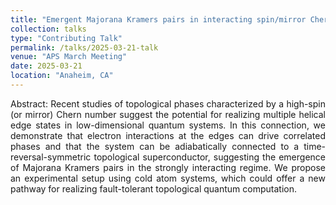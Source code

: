 ```yaml
---
title: "Emergent Majorana Kramers pairs in interacting spin/mirror Chern insulators"
collection: talks
type: "Contributing Talk"
permalink: /talks/2025-03-21-talk
venue: "APS March Meeting"
date: 2025-03-21
location: "Anaheim, CA"
---
```

<p style="text-align: justify;">
Abstract: Recent studies of topological phases characterized by a high-spin (or mirror) Chern number suggest the potential for realizing multiple helical edge states in low-dimensional quantum systems. In this connection, we demonstrate that electron interactions at the edges can drive correlated phases and that the system can be adiabatically connected to a time-reversal-symmetric topological superconductor, suggesting the emergence of Majorana Kramers pairs in the strongly interacting regime. We propose an experimental setup using cold atom systems, which could offer a new pathway for realizing fault-tolerant topological quantum computation.
</p>